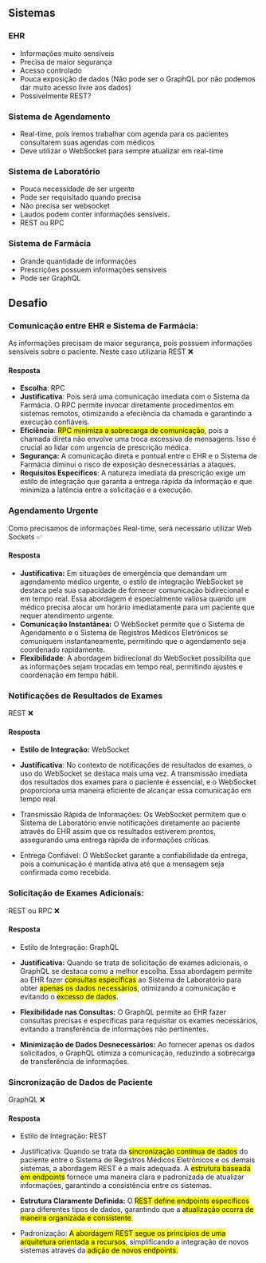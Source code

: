 
## Sistemas

### EHR
- Informações muito sensíveis
- Precisa de maior segurança
- Acesso controlado
- Pouca exposição de dados (Não pode ser o GraphQL por não podemos dar muito acesso livre aos dados)
- Possivelmente REST?

### Sistema de Agendamento
- Real-time, pois iremos trabalhar com agenda para os pacientes consultarem suas agendas com médicos
- Deve utilizar o WebSocket para sempre atualizar em real-time

### Sistema de Laboratório
- Pouca necessidade de ser urgente
- Pode ser requisitado quando precisa
- Não precisa ser websocket
- Laudos podem conter informações sensíveis.
- REST ou RPC

### Sistema de Farmácia
- Grande quantidade de informações
- Prescrições possuem informações sensiveis
- Pode ser GraphQL

## Desafio

### Comunicação entre EHR e Sistema de Farmácia:

As informações precisam de maior segurança, pois possuem informações sensíveis sobre o paciente.
Neste caso utilizaria REST  ❌
#### Resposta
- **Escolha**: RPC
- **Justificativa**: Pois será uma comunicação imediata com o Sistema da Farmácia. O RPC permite invocar diretamente procedimentos em sistemas remotos, otimizando a efeciência da chamada e garantindo a execução confiáveis.
- **Eficiência**: <mark class="hltr-yellow">RPC minimiza a sobrecarga de comunicação</mark>, pois a chamada direta não envolve uma troca excessiva de mensagens. Isso é crucial ao lidar com urgencia de prescrição médica.
- **Segurança:** A comunicação direta e pontual entre o EHR e o Sistema de Farmácia diminui o risco de exposição desnecessárias a ataques.
- **Requisitos Específicos**: A natureza imediata da prescrição exige um estilo de integração que garanta a entrega rápida da informação e que minimiza a latência entre a solicitação e a execução.


### Agendamento Urgente

Como precisamos de informações Real-time, será necessário utilizar Web Sockets ✅
#### Resposta
- **Justificativa:**  Em situações de emergência que demandam um agendamento médico urgente, o estilo de integração WebSocket se destaca pela sua capacidade de fornecer comunicação bidirecional e em tempo real.  Essa abordagem é especialmente valiosa quando um médico precisa alocar um horário imediatamente  para um paciente que requer atendimento urgente.  
- **Comunicação Instantânea:** O WebSocket permite que o Sistema de Agendamento e o Sistema de  Registros Médicos Eletrônicos se comuniquem instantaneamente, permitindo que o agendamento seja  coordenado rapidamente.  
- **Flexibilidade**: A abordagem bidirecional do WebSocket possibilita que as informações sejam  trocadas em tempo real, permitindo ajustes e coordenação em tempo hábil.

### Notificações de Resultados de Exames

REST ❌
#### Resposta
- **Estilo de Integração:** WebSocket

- **Justificativa**: No contexto de notificações de resultados de exames, o uso do WebSocket se destaca mais uma vez. A transmissão imediata dos resultados dos exames para o paciente é essencial, e o WebSocket proporciona uma maneira eficiente de alcançar essa comunicação em tempo real.

- Transmissão Rápida de Informações: Os WebSocket permitem que o Sistema de Laboratório envie notificações diretamente ao paciente através do EHR assim que os resultados estiverem prontos, assegurando uma entrega rápida de informações críticas.

- Entrega Confiável: O WebSocket garante a confiabilidade da entrega, pois a comunicação é mantida ativa até que a mensagem seja confirmada como recebida.

### Solicitação de Exames Adicionais:

REST ou RPC ❌

#### Resposta
- Estilo de Integração: GraphQL

- **Justificativa:** Quando se trata de solicitação de exames adicionais, o GraphQL se destaca como a melhor escolha. Essa abordagem permite ao EHR fazer <mark class="hltr-yellow">consultas específicas</mark> ao Sistema de Laboratório para obter <mark class="hltr-yellow">apenas os dados necessários</mark>, otimizando a comunicação e evitando o <mark class="hltr-yellow">excesso de dados</mark>.

- **Flexibilidade nas Consultas:** O GraphQL permite ao EHR fazer consultas precisas e específicas para requisitar os exames necessários, evitando a transferência de informações não pertinentes.

- **Minimização de Dados Desnecessários:** Ao fornecer apenas os dados solicitados, o GraphQL otimiza a comunicação, reduzindo a sobrecarga de transferência de informações.

### Sincronização de Dados de Paciente

GraphQL ❌
#### Resposta
- Estilo de Integração: REST

- Justificativa: Quando se trata da <mark class="hltr-yellow">sincronização contínua de dados</mark> do paciente entre o Sistema de Registros Médicos Eletrônicos e os demais sistemas, a abordagem REST é a mais adequada. A <mark class="hltr-yellow">estrutura baseada em endpoints</mark> fornece uma maneira clara e padronizada de atualizar informações, garantindo a consistência entre os sistemas.

- **Estrutura Claramente Definida:** O <mark class="hltr-yellow">REST define endpoints específicos</mark> para diferentes tipos de dados, garantindo que a <mark class="hltr-yellow">atualização ocorra de maneira organizada e consistente</mark>.

- Padronização: <mark class="hltr-yellow">A abordagem REST segue os princípios de uma arquitetura orientada a recursos</mark>, simplificando a integração de novos sistemas através da<mark class="hltr-yellow"> adição de novos endpoints.</mark>

